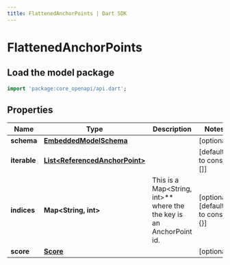 ```yaml
---
title: FlattenedAnchorPoints | Dart SDK
---
```


# FlattenedAnchorPoints

## Load the model package
```dart
import 'package:core_openapi/api.dart';
```

## Properties
Name | Type | Description | Notes
------------ | ------------- | ------------- | -------------
**schema** | [**EmbeddedModelSchema**](EmbeddedModelSchema) |  | [optional] 
**iterable** | [**List\<ReferencedAnchorPoint\>**](ReferencedAnchorPoint) |  | [default to const []]
**indices** | **Map\<String, int\>** | This is a Map\<String, int\>** where the the key is an AnchorPoint id. | [optional] [default to const {}]
**score** | [**Score**](Score) |  | [optional] 




